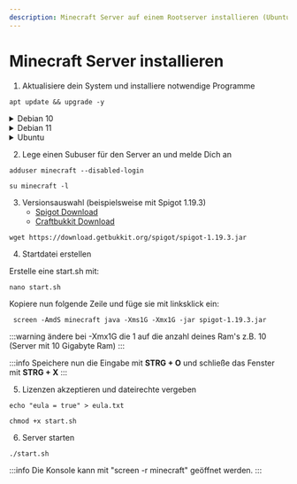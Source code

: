```yaml
---
description: Minecraft Server auf einem Rootserver installieren (Ubuntu/Debian)
---
```


# Minecraft Server installieren

1. Aktualisiere dein System und installiere notwendige Programme

```
apt update && upgrade -y
```

<details>

<summary>Debian 10</summary>

```
apt-key adv --keyserver hkp://keyserver.ubuntu.com:80 --recv-keys 73C3DB2A
```

```
echo "deb http://ppa.launchpad.net/linuxuprising/java/ubuntu focal main" | tee /etc/apt/sources.list.d/java.list
```

```
apt update
```

```
apt install screen gnupg oracle-java17-installer -y
```

Akzeptiere die Lizenz Bedingungen indem Du mit **TAB** auf "OK" gehst und mit **ENTER** bestätigst. Im folgendem Fenster gehst du auf "JA" und bestätigst wieder mit **ENTER**.

</details>

<details>

<summary>Debian 11</summary>

```
apt install screen openjdk-17-jre-headless -y 
```

</details>

<details>

<summary>Ubuntu</summary>

```
sudo apt install screen gnupg software-properties-common -y
```

```
sudo add-apt-repository ppa:linuxuprising/java
```

```
sudo apt update
```

```
sudo apt install oracle-java17-installer -y
```

Akzeptiere die Lizenz Bedingungen indem du mit **TAB** auf "OK" gehst und mit **ENTER** bestätigst. Im folgendem Fenster gehst du auf "JA" und bestätigst wieder mit **ENTER**.

</details>

2. Lege einen Subuser für den Server an und melde Dich an

```
adduser minecraft --disabled-login
```

```
su minecraft -l
```

3. Versionsauswahl (beispielsweise mit Spigot 1.19.3)
   * [Spigot Download](https://getbukkit.org/download/spigot)
   * [Craftbukkit Download](https://getbukkit.org/download/craftbukkit)

```
wget https://download.getbukkit.org/spigot/spigot-1.19.3.jar
```

4. Startdatei erstellen

Erstelle eine start.sh mit:

```
nano start.sh
```

Kopiere nun folgende Zeile und füge sie mit linksklick ein:

```
 screen -AmdS minecraft java -Xms1G -Xmx1G -jar spigot-1.19.3.jar
```

:::warning
ändere bei -Xmx1G die 1 auf die anzahl deines Ram's z.B. 10 (Server mit 10 Gigabyte Ram)
:::

:::info
Speichere nun die Eingabe mit **STRG + O** und schließe das Fenster mit **STRG + X**
:::

5. Lizenzen akzeptieren und dateirechte vergeben

```
echo "eula = true" > eula.txt
```

```
chmod +x start.sh
```

6. Server starten

```
./start.sh
```

:::info
Die Konsole kann mit "screen -r minecraft" geöffnet werden.
:::
